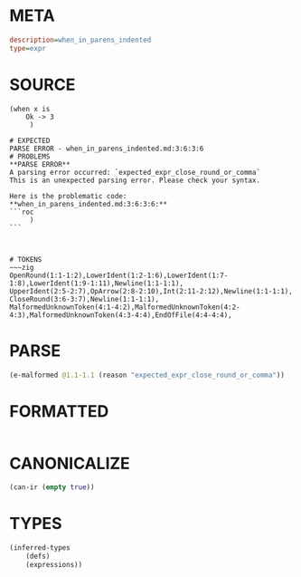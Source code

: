 # META
~~~ini
description=when_in_parens_indented
type=expr
~~~
# SOURCE
~~~roc
(when x is
    Ok -> 3
     )
~~~
~~~
# EXPECTED
PARSE ERROR - when_in_parens_indented.md:3:6:3:6
# PROBLEMS
**PARSE ERROR**
A parsing error occurred: `expected_expr_close_round_or_comma`
This is an unexpected parsing error. Please check your syntax.

Here is the problematic code:
**when_in_parens_indented.md:3:6:3:6:**
```roc
     )
```
     


# TOKENS
~~~zig
OpenRound(1:1-1:2),LowerIdent(1:2-1:6),LowerIdent(1:7-1:8),LowerIdent(1:9-1:11),Newline(1:1-1:1),
UpperIdent(2:5-2:7),OpArrow(2:8-2:10),Int(2:11-2:12),Newline(1:1-1:1),
CloseRound(3:6-3:7),Newline(1:1-1:1),
MalformedUnknownToken(4:1-4:2),MalformedUnknownToken(4:2-4:3),MalformedUnknownToken(4:3-4:4),EndOfFile(4:4-4:4),
~~~
# PARSE
~~~clojure
(e-malformed @1.1-1.1 (reason "expected_expr_close_round_or_comma"))
~~~
# FORMATTED
~~~roc

~~~
# CANONICALIZE
~~~clojure
(can-ir (empty true))
~~~
# TYPES
~~~clojure
(inferred-types
	(defs)
	(expressions))
~~~
